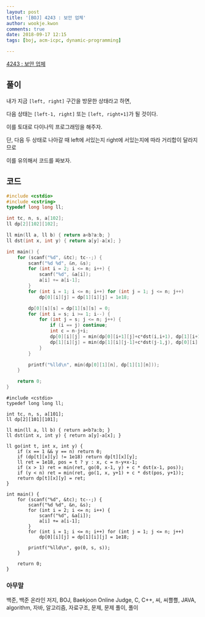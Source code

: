 ```yaml
---
layout: post
title: '[BOJ] 4243 : 보안 업체'
author: wookje.kwon
comments: true
date: 2018-09-17 12:15
tags: [boj, acm-icpc, dynamic-programming]

---
```


[4243 : 보안 업체](https://www.acmicpc.net/problem/4243)  

## 풀이

내가 지금 `[left, right]` 구간을 방문한 상태라고 하면,

다음 상태는 `[left-1, right]` 또는 `[left, right+1]`가 될 것이다.

이를 토대로 다이나믹 프로그래밍을 해주자.

단, 다음 두 상태로 나아갈 때 left에 서있는지 right에 서있는지에 따라 거리합이 달라지므로

이를 유의해서 코드를 짜보자.

## 코드

```cpp
#include <cstdio>
#include <cstring>
typedef long long ll;

int tc, n, s, a[102];
ll dp[2][102][102];

ll min(ll a, ll b) { return a<b?a:b; }
ll dst(int x, int y) { return a[y]-a[x]; }

int main() {
    for (scanf("%d", &tc); tc--;) {
        scanf("%d %d", &n, &s);
        for (int i = 2; i <= n; i++) {
            scanf("%d", &a[i]);
            a[i] += a[i-1];
        }
        for (int i = 1; i <= n; i++) for (int j = 1; j <= n; j++)
            dp[0][i][j] = dp[1][i][j] = 1e18;

        dp[0][s][s] = dp[1][s][s] = 0;
        for (int i = s; i >= 1; i--) {
            for (int j = s; j <= n; j++) {
                if (i == j) continue;
                int c = n-j+i;
                dp[0][i][j] = min(dp[0][i+1][j]+c*dst(i,i+1), dp[1][i+1][j]+c*dst(i,j));
                dp[1][i][j] = min(dp[1][i][j-1]+c*dst(j-1,j), dp[0][i][j-1]+c*dst(i,j));
            }
        }

        printf("%lld\n", min(dp[0][1][n], dp[1][1][n]));
    }

    return 0;
}
```  
```
#include <cstdio>
typedef long long ll;

int tc, n, s, a[101];
ll dp[2][101][101];

ll min(ll a, ll b) { return a<b?a:b; }
ll dst(int x, int y) { return a[y]-a[x]; }

ll go(int t, int x, int y) {
    if (x == 1 && y == n) return 0;
    if (dp[t][x][y] != 1e18) return dp[t][x][y];
    ll ret = 1e18, pos = t ? y : x, c = n-y+x-1;
    if (x > 1) ret = min(ret, go(0, x-1, y) + c * dst(x-1, pos));
    if (y < n) ret = min(ret, go(1, x, y+1) + c * dst(pos, y+1));
    return dp[t][x][y] = ret;
}

int main() {
    for (scanf("%d", &tc); tc--;) {
        scanf("%d %d", &n, &s);
        for (int i = 2; i <= n; i++) {
            scanf("%d", &a[i]);
            a[i] += a[i-1];
        }
        for (int i = 1; i <= n; i++) for (int j = 1; j <= n; j++)
            dp[0][i][j] = dp[1][i][j] = 1e18;

        printf("%lld\n", go(0, s, s));
    }

    return 0;
}
```

### 아무말  
백준, 백준 온라인 저지, BOJ, Baekjoon Online Judge, C, C++, 씨, 씨쁠쁠, JAVA, algorithm, 자바, 알고리즘, 자료구조, 문제, 문제 풀이, 풀이
